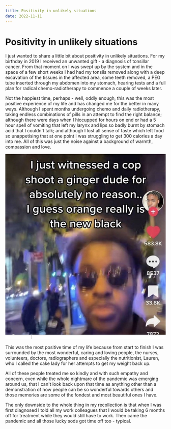 ```yaml
---
title: Positivity in unlikely situations
date: 2022-11-11
---
```

# Positivity in unlikely situations

I just wanted to share a little bit about positivity in unlikely situations. For my birthday in 2019 I received an unwanted gift - a diagnosis of tonsillar cancer. From that moment on I was swept up by the system and in the space of a few short weeks I had had my tonsils removed along with a deep excavation of the tissues in the affected area, some teeth removed, a PEG tube inserted through my abdomen into my stomach, hearing tests and a full plan for radical chemo-radiotherapy to commence a couple of weeks later.

Not the happiest time, perhaps - well, oddly enough, this was the most positive experience of my life and has changed me for the better in many ways. Although I spent months undergoing chemo and daily radiotherapy, taking endless combinations of pills in an attempt to find the right balance; although there were days when I hiccupped for hours on end or had a 5 hour spell of vomiting that left my larynx and lips so badly burnt by stomach acid that I couldn't talk; and although I lost all sense of taste which left food so unappetising that at one point I was struggling to get 300 calories a day into me. All of this was just the noise against a background of warmth, compassion and love. 

![***](/docs/assets/Orange.jpg)

This was the most positive time of my life because from start to finish I was surrounded by the most wonderful, caring and loving people, the nurses, volunteers, doctors, radiographers and especially the nutritionist, Lauren, who I called the cake lady for her attempts to get my weight back up.

All of these people treated me so kindly and with such empathy and concern, even while the whole nightmare of the pandemic was emerging around us, that I can't look back upon that time as anything other than a demonstration of how people can be so wonderful towards others and those memories are some of the fondest and most beautiful ones I have.

The only downside to the whole thing in my recollection is that when I was first diagnosed I told all my work colleagues that I would be taking 6 months off for treatment while they would still have to work. Then came the pandemic and all those lucky sods got time off too - typical.
